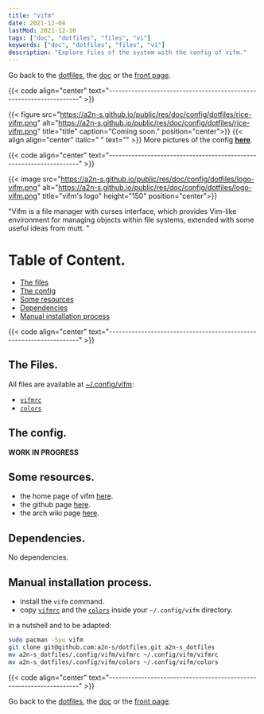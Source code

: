 ```yaml
---
title: "vifm"
date: 2021-12-04
lastMod: 2021-12-10
tags: ["doc", "dotfiles", "files", "vi"]
keywords: ["doc", "dotfiles", "files", "vi"]
description: "Explore files of the system with the config of vifm."
---
```

Go back to the [dotfiles](/public/doc/config/dotfiles), the [doc](/public/doc/config) or the [front page](/public).  

{{< code align="center" text="--------------------------------------------------------------------" >}}

{{< figure src="https://a2n-s.github.io/public/res/doc/config/dotfiles/rice-vifm.png" 
           alt="https://a2n-s.github.io/public/res/doc/config/dotfiles/rice-vifm.png"
           title="title" caption="Coming soon." position="center">}}
{{< align align="center" 
           italic=" "
           text="" >}}
More pictures of the config [**here**](https://github.com/a2n-s/dotfiles#4-gallery-toc).

{{< code align="center" text="--------------------------------------------------------------------" >}}

{{< image src="https://a2n-s.github.io/public/res/doc/config/dotfiles/logo-vifm.png" 
          alt="https://a2n-s.github.io/public/res/doc/config/dotfiles/logo-vifm.png"
          title="vifm's logo" height="150" position="center">}}

"Vifm is a file manager with curses interface, which provides Vim-like environment for managing objects within file systems, extended with some useful ideas from mutt. "

# Table of Content.
- [The files](#the-files)
- [The config](#the-config)
- [Some resources](#some-resources)
- [Dependencies](#dependencies)
- [Manual installation process](#manual-installation-process)

{{< code align="center" text="--------------------------------------------------------------------" >}}

## The Files.
All files are available at [~/.config/vifm](https://github.com/a2n-s/dotfiles/blob/main/.config/vifm):
- [`vifmrc`]
- [`colors`]

## The config.
**WORK IN PROGRESS**

## Some resources.
- the home page of vifm [here](https://vifm.info/).
- the github page [here](https://github.com/vifm/vifm).
- the arch wiki page [here](https://wiki.archlinux.org/title/Vifm).

## Dependencies.
No dependencies.

## Manual installation process.
- install the `vifm` command.
- copy [`vifmrc`] and the [`colors`] inside your `~/.config/vifm` directory.

in a nutshell and to be adapted:
```bash
sudo pacman -Syu vifm
git clone git@github.com:a2n-s/dotfiles.git a2n-s_dotfiles
mv a2n-s_dotfiles/.config/vifm/vifmrc ~/.config/vifm/vifmrc
mv a2n-s_dotfiles/.config/vifm/colors ~/.config/vifm/colors
```

{{< code align="center" text="--------------------------------------------------------------------" >}}

Go back to the [dotfiles](/public/doc/config/dotfiles), the [doc](/public/doc/config) or the [front page](/public).  

[`vifmrc`]: https://github.com/a2n-s/dotfiles/blob/main/.config/vifm/vifmrc
[`colors`]: https://github.com/a2n-s/dotfiles/blob/main/.config/vifm/colors
